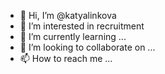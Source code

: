 - 👋 Hi, I’m @katyalinkova
- 👀 I’m interested in recruitment
- 🌱 I’m currently learning ...
- 💞️ I’m looking to collaborate on ...
- 📫 How to reach me ...

<!---
katyalinkova/katyalinkova is a ✨ special ✨ repository because its `README.md` (this file) appears on your GitHub profile.
You can click the Preview link to take a look at your changes.
--->
